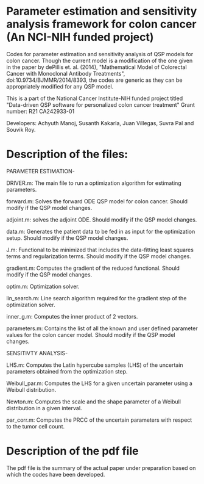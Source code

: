# Parameter estimation and sensitivity analysis framework for colon cancer (An NCI-NIH funded project)
Codes for parameter estimation and sensitivity analysis of QSP models for colon cancer. 
Though the current model is a modification of the one given in the paper by dePillis et. al. (2014), "Mathematical Model of Colorectal Cancer with Monoclonal Antibody Treatments", doi:10.9734/BJMMR/2014/8393, the codes are generic as they can be appropriately modified for any QSP model.

This is a part of the National Cancer Institute-NIH funded project titled "Data-driven QSP software for personalized colon cancer treatment"
Grant number: R21 CA242933-01

Developers: Achyuth Manoj, Susanth Kakarla, Juan Villegas, Suvra Pal and Souvik Roy.

# Description of the files:
PARAMETER ESTIMATION-

DRIVER.m: The main file to run a optimization algorithm for estimating parameters.

forward.m: Solves the forward ODE QSP model for colon cancer. Should modify if the QSP model changes.

adjoint.m: solves the adjoint ODE. Should modify if the QSP model changes.

data.m: Generates the patient data to be fed in as input for the optimization setup. Should modify if the QSP model changes.

J.m: Functional to be minimized that includes the data-fitting least squares terms and regularization terms. Should modify if the QSP model changes.

gradient.m: Computes the gradient of the reduced functional. Should modify if the QSP model changes.

optim.m: Optimization solver.

lin_search.m: Line search algorithm required for the gradient step of the optimization solver.

inner_g.m: Computes the inner product of 2 vectors.

parameters.m: Contains the list of all the known and user defined parameter values for the colon cancer model. Should modify if the QSP model changes.

SENSITIVTY ANALYSIS-

LHS.m: Computes the Latin hypercube samples (LHS) of the uncertain parameters obtained from the optimization step.

Weibull_par.m: Computes the LHS for a given uncertain parameter using a Weibull distribution.

Newton.m: Computes the scale and the shape parameter of a Weibull distribution in a given interval.

par_corr.m: Computes the PRCC of the uncertain parameters with respect to the tumor cell count.

# Description of the pdf file
The pdf file is the summary of the actual paper under preparation based on which the codes have been developed.
